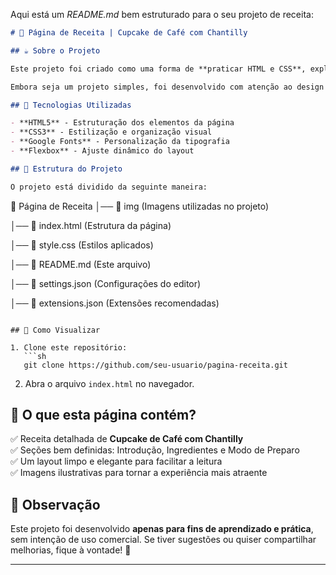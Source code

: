 Aqui está um *README.md* bem estruturado para o seu projeto de receita:

```markdown
# 🍰 Página de Receita | Cupcake de Café com Chantilly

## ☕ Sobre o Projeto 

Este projeto foi criado como uma forma de **praticar HTML e CSS**, explorando conceitos de estilização e estruturação de páginas web. A página apresenta uma deliciosa receita de **Cupcake de Café com Chantilly**, perfeita para acompanhar um bom café.  

Embora seja um projeto simples, foi desenvolvido com atenção ao design e à legibilidade para garantir uma experiência agradável ao usuário.

## 🎨 Tecnologias Utilizadas

- **HTML5** - Estruturação dos elementos da página  
- **CSS3** - Estilização e organização visual  
- **Google Fonts** - Personalização da tipografia  
- **Flexbox** - Ajuste dinâmico do layout  

## 📜 Estrutura do Projeto

O projeto está dividido da seguinte maneira:

```
📁 Página de Receita
│── 📂 img (Imagens utilizadas no projeto)

│── 📜 index.html (Estrutura da página)

│── 📜 style.css (Estilos aplicados)

│── 📜 README.md (Este arquivo)

│── 📜 settings.json (Configurações do editor)

│── 📜 extensions.json (Extensões recomendadas)

```

## 🚀 Como Visualizar

1. Clone este repositório:
   ```sh
   git clone https://github.com/seu-usuario/pagina-receita.git
   ```
2. Abra o arquivo `index.html` no navegador.

## 📌 O que esta página contém?

✅ Receita detalhada de **Cupcake de Café com Chantilly**  
✅ Seções bem definidas: Introdução, Ingredientes e Modo de Preparo  
✅ Um layout limpo e elegante para facilitar a leitura  
✅ Imagens ilustrativas para tornar a experiência mais atraente  

## 📝 Observação

Este projeto foi desenvolvido **apenas para fins de aprendizado e prática**, sem intenção de uso comercial. Se tiver sugestões ou quiser compartilhar melhorias, fique à vontade! 🚀

---
